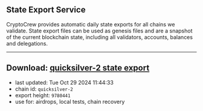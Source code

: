 ## State Export Service
CryptoCrew provides automatic daily state exports for all chains we validate. State export files can be used as genesis files and are a snapshot of the current blockchain state, including all validators, accounts, balances and delegations.

---
**Download: [quicksilver-2 state export](https://dl-eu2.ccvalidators.com/SERVICE/quicksilver/quicksilver-2_export_9780441.json)**
---

- last updated: Tue Oct 29 2024 11:44:33
- chain id: `quicksilver-2`
- export height: `9780441`
- use for: airdrops, local tests, chain recovery
